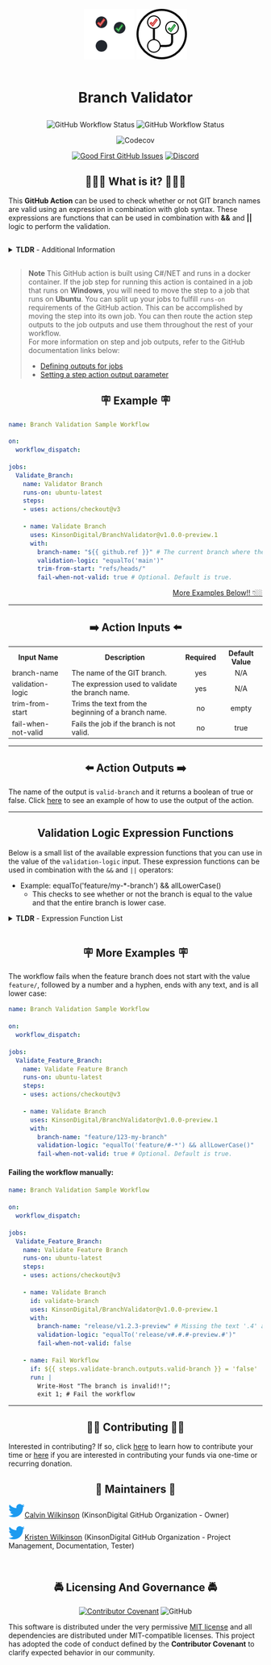 <div align="center">

  ![BranchingDiagram](./Images/../Documentation/Images/branchvalidator-logo-darkmode.png#gh-dark-mode-only)
  ![BranchingDiagram](./Images/../Documentation/Images/branchvalidator-logo-lightmode.png#gh-light-mode-only)  
  <br />
</div>

<h1 align="center">

**Branch Validator**
</h1>

<div align="center">

![GitHub Workflow Status](https://img.shields.io/github/actions/workflow/status/KinsonDigital/BranchValidator/build-status-check.yml?color=2F8840&label=Build&logo=GitHub)
![GitHub Workflow Status](https://img.shields.io/github/actions/workflow/status/KinsonDigital/BranchValidator/unit-testing-status-check.yml?color=2F8840&label=Unit%20Tests&logo=GitHub)

![Codecov](https://img.shields.io/codecov/c/github/KinsonDigital/BranchValidator?color=2F8840&label=Code%20Coverage&logo=codecov)

[![Good First GitHub Issues](https://img.shields.io/github/issues/kinsondigital/BranchValidator/good%20first%20issue?color=7057ff&label=Good%20First%20Issues)](https://github.com/KinsonDigital/BranchValidator/issues?q=is%3Aissue+is%3Aopen+label%3A%22good+first+issue%22)
[![Discord](https://img.shields.io/discord/481597721199902720?color=%23575CCB&label=chat%20on%20discord&logo=discord&logoColor=white)](https://discord.gg/qewu6fNgv7)

</div>

<div align="center">

## **🤷🏼‍♂️ What is it? 🤷🏼‍♂️**
</div>


This **GitHub Action** can be used to check whether or not GIT branch names are valid using an expression in combination with glob syntax. 
These expressions are functions that can be used in combination with **&&** and **||** logic to perform the validation.

<div align="center"><h2 style="font-weight:bold"></h2></div>

<details closed><summary><b>TLDR</b> - Additional Information</summary>

What it really comes down to is enforcing branch 
names and structure. In CI/CD systems, the name of the branch can determine how the system runs. The workflows 
you have might depend on the name of a branch. For example, if the branch uses the GitHub issue number as part 
of the branch name, it will refer back to the GitHub issue. Your build may behave differently depending on which
branch it is building.

When incorrect branch names are setup, they can cause issues with your build and release systems and confusion with your team. This GitHub action will help enforce project standards to help keep things running smoothly. For example, a branch name of `my-branch` does not express the purpose of the branch. Without enforcing naming conventions of branches, how is the team supposed to know the purpose of it? In addition, the ability to 
enforce an issue number to exist in the name of a branch, makes it easier for developers to find which branch 
belongs to which issue. With this kind of enforcement, you can setup automation to trust that the branch name 
contains a number. It also allows you to create automation to check if a GitHub issue exists, which would prevent
incorrect issue numbers from being used in a branch name.

The applications of this GitHub action are endless!!

</details>

<div align="center"><h2 style="font-weight:bold"></h2></div>

>**Note** This GitHub action is built using C#/NET and runs in a docker container. If the job step for running this action is contained in a job that runs on **Windows**, you will need to move the step to a job that runs on **Ubuntu**. You can split up your jobs to fulfill `runs-on` requirements of the GitHub action. This can be accomplished by moving the step into its own job. You can then route the action step outputs to the job outputs and use them throughout the rest of your workflow.  
> For more information on step and job outputs, refer to the GitHub documentation links below:
> - [Defining outputs for jobs](https://docs.github.com/en/actions/using-jobs/defining-outputs-for-jobs)
> - [Setting a step action output parameter](https://docs.github.com/en/actions/using-workflows/workflow-commands-for-github-actions#setting-an-output-parameter)

<div align="center">
  <h2 style="font-weight:bold">🪧 Example 🪧</h2>
</div>


```yaml
name: Branch Validation Sample Workflow

on:
  workflow_dispatch:

jobs:
  Validate_Branch:
    name: Validator Branch
    runs-on: ubuntu-latest
    steps:
    - uses: actions/checkout@v3

    - name: Validate Branch
      uses: KinsonDigital/BranchValidator@v1.0.0-preview.1
      with:
        branch-name: "${{ github.ref }}" # The current branch where the workflow is running.
        validation-logic: "equalTo('main')"
        trim-from-start: "refs/heads/"
        fail-when-not-valid: true # Optional. Default is true.
```

<div align="right">
<a href="#examples">More Examples Below!! 👇🏼</a>
</div>

---

<div align="center">

## **➡️ Action Inputs ⬅️**
</div>

<table align="center">
    <tr>
        <th>Input Name</th>
        <th>Description</th>
        <th>Required</th>
        <th>Default Value</th>
    </tr>
    <tr align="left">
        <td>branch-name</td>
        <td align="left">The name of the GIT branch.</td>
        <td align="center">yes</td>
        <td align="center">N/A</td>
    </tr>
    <tr align="left">
        <td>validation-logic</td>
        <td align="left">The expression used to validate the branch name.</td>
        <td align="center">yes</td>
        <td align="center">N/A</td>
    </tr>
    <tr align="left">
        <td>trim-from-start</td>
        <td align="left">Trims the text from the beginning of a branch name.</td>
        <td align="center">no</td>
        <td align="center">empty</td>
    </tr>
    <tr align="left">
        <td>fail-when-not-valid</td>
        <td align="left">Fails the job if the branch is not valid.</td>
        <td align="center">no</td>
        <td align="center">true</td>
    </tr>    
</table>

---

<div align="center">

## **⬅️ Action Outputs ➡️**
</div>

The name of the output is `valid-branch` and it returns a boolean of true or false. Click <a href="#manual-fail">here</a> to see an example of how to use the output of the action.

---

<div align="center" style="font-weight:bold">

## **Validation Logic Expression Functions**
</div>

Below is a small list of the available expression functions that you can use in the value of the `validation-logic` input. 
These expression functions can be used in combination with the `&&` and `||` operators:  
  - Example: equalTo('feature/my-*-branch') && allLowerCase()
    - This checks to see whether or not the branch is equal to the value and that the entire branch is lower case.

<details closed><summary><b>TLDR</b> - Expression Function List</summary>

1. `equalTo(string)` - Checks to see whether or not the given branch name is equal to the argument value of the function. The argument value must be a string value that is surrounded by single or double quotes. The quotes used must be the opposite of the quotes used for the entire input value. Standard YAML syntax rules apply. The function value allows the use of 2 characters that provide glob-like behavior. The 2 characters are `#` and `*` and can be used together as many times as needed.
     - _Example 1:_ `equalTo('main')`
       - Checks whether or not the branch is equal to the value of `main`.
     - _Example 2:_ `equalTo('feature/my-*-branch')`
       - Checks whether or not the branch starts with the value `feature/my-` and that it ends with `-branch`. Anything is acceptable between the beginning and end of the branch where the `*` character is located. This should be a familiar concept to other systems and uses of this type of syntax.
     - _Example 3:_ `equalTo('feature/#-sample-branch')`
       - Returns valid if the branch name was `feature/my-sample-branch`. This checks whether or not the branch starts with the value `feature/` and ends with the value `-sample-branch`. Any text between the start and the end will be checked to see if it is a whole number of any digit size.
         - Returns valid if the name of the branch was `feature/12-sample-branch` or `feature/12345-sample-branch`.
         - Return as not valid if the name of the branch was `feature/10-20-sample-branch`. In this example, the branch ends with the value `-20-sample-branch`, not `-sample-branch`.
     - _Example 4:_ `equalTo('release/v#.#.#-*.#')`
       - Returns valid if the branch name was `release/v1.2.3-preview.4`.
3. `allLowerCase()` - Checks whether or not the branch name is all lower case.
    - _Example 1:_ `allLowerCase()`
      - Returns valid if the name of the branch was _**all-lower-case**_. This would return invalid if the name of the branch was _**not-all-LOWER-case**_. 
4. `allUpperCase()` - Checks whether or not if the branch name is all upper case.
    - _Example 1:_ `allUpperCase()`
      - Returns valid if the name of the branch was _**ALL-UPPER-CASE**_. This would return invalid if the name of the branch was _**NOT-ALL-upper-CASE**_.
</details>

<div align="center" style="font-weight:bold">

<br>

## **🪧 More Examples 🪧**
</div>

<div align="left">

The workflow fails when the feature branch does not start with the value `feature/`,
followed by a number and a hyphen, ends with any text, and is all lower case:

```yaml
name: Branch Validation Sample Workflow

on:
  workflow_dispatch:

jobs:
  Validate_Feature_Branch:
    name: Validate Feature Branch
    runs-on: ubuntu-latest
    steps:
    - uses: actions/checkout@v3

    - name: Validate Branch
      uses: KinsonDigital/BranchValidator@v1.0.0-preview.1
      with:
        branch-name: "feature/123-my-branch"
        validation-logic: "equalTo('feature/#-*') && allLowerCase()"
        fail-when-not-valid: true # Optional. Default is true.
```
</div>

<h4 id="manual-fail">Failing the workflow manually:</h4>

``` yaml
name: Branch Validation Sample Workflow

on:
  workflow_dispatch:

jobs:
  Validate_Feature_Branch:
    name: Validate Feature Branch
    runs-on: ubuntu-latest
    steps:
    - uses: actions/checkout@v3

    - name: Validate Branch
      id: validate-branch
      uses: KinsonDigital/BranchValidator@v1.0.0-preview.1
      with:
        branch-name: "release/v1.2.3-preview" # Missing the text '.4' at the end of the branch
        validation-logic: "equalTo('release/v#.#.#-preview.#')"
        fail-when-not-valid: false

    - name: Fail Workflow
      if: ${{ steps.validate-branch.outputs.valid-branch }} = 'false'
      run: |
        Write-Host "The branch is invalid!!";
        exit 1; # Fail the workflow
```

---

<h2 style="font-weight:bold;" align="center">🙏🏼 Contributing 🙏🏼</h2>

Interested in contributing? If so, click [here](https://github.com/KinsonDigital/.github/blob/master/docs/CONTRIBUTING.md) to learn how to contribute your time or [here](https://github.com/sponsors/KinsonDigital) if you are interested in contributing your funds via one-time or recurring donation.

<div align="center">

## **🔧 Maintainers 🔧**
</div>

  [![twitter-logo](https://raw.githubusercontent.com/KinsonDigital/.github/master/Images/twitter-logo-16x16.svg)Calvin Wilkinson](https://twitter.com/KDCoder) (KinsonDigital GitHub Organization - Owner)
  
  [![twitter-logo](https://raw.githubusercontent.com/KinsonDigital/.github/master/Images/twitter-logo-16x16.svg)Kristen Wilkinson](https://twitter.com/kswilky) (KinsonDigital GitHub Organization - Project Management, Documentation, Tester)
 
<br>

<h2 style="font-weight:bold;" align="center">🚔 Licensing And Governance 🚔</h2>

<div align="center">

[![Contributor Covenant](https://img.shields.io/badge/Contributor%20Covenant-2.0-4baaaa.svg?style=flat)](https://github.com/KinsonDigital/.github/blob/master/docs/code_of_conduct.md)
![GitHub](https://img.shields.io/github/license/kinsondigital/gotnuget)
</div>

This software is distributed under the very permissive [MIT license](https://github.com/KinsonDigital/GotNuget/blob/preview/v1.0.0-preview.1/LICENSE.md) and all dependencies are distributed under MIT-compatible licenses.
This project has adopted the code of conduct defined by the **Contributor Covenant** to clarify expected behavior in our community.
